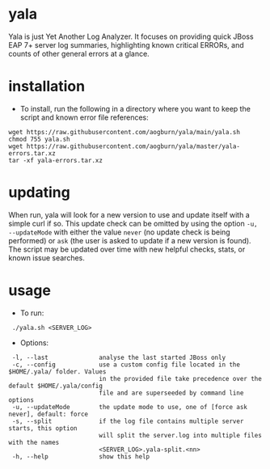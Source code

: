 # yala
Yala is just Yet Another Log Analyzer.  It focuses on providing quick JBoss EAP 7+ server log summaries, highlighting known critical ERRORs, and counts of other general errors at a glance.

# installation
* To install, run the following in a directory where you want to keep the script and known error file references:
```
wget https://raw.githubusercontent.com/aogburn/yala/main/yala.sh
chmod 755 yala.sh
wget https://raw.githubusercontent.com/aogburn/yala/master/yala-errors.tar.xz
tar -xf yala-errors.tar.xz
```

# updating 

When run, yala will look for a new version to use and update itself with a simple curl if so. This update check can be omitted by using the option `-u, --updateMode` with either the value `never` (no update check is being performed) or `ask` (the user is asked to update if a new version is found). The script may be updated over time with new helpful checks, stats, or known issue searches.

# usage

* To run:
```
 ./yala.sh <SERVER_LOG>
```
* Options:
```
 -l, --last              analyse the last started JBoss only
 -c, --config            use a custom config file located in the $HOME/.yala/ folder. Values
                         in the provided file take precedence over the default $HOME/.yala/config
                         file and are superseeded by command line options
 -u, --updateMode        the update mode to use, one of [force ask never], default: force
 -s, --split             if the log file contains multiple server starts, this option
                         will split the server.log into multiple files with the names
                         <SERVER_LOG>.yala-split.<nn> 
 -h, --help              show this help
```
